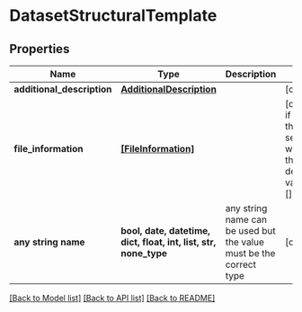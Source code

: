 # DatasetStructuralTemplate


## Properties
Name | Type | Description | Notes
------------ | ------------- | ------------- | -------------
**additional_description** | [**AdditionalDescription**](AdditionalDescription.md) |  | [optional] 
**file_information** | [**[FileInformation]**](FileInformation.md) |  | [optional]  if omitted the server will use the default value of []
**any string name** | **bool, date, datetime, dict, float, int, list, str, none_type** | any string name can be used but the value must be the correct type | [optional]

[[Back to Model list]](../README.md#documentation-for-models) [[Back to API list]](../README.md#documentation-for-api-endpoints) [[Back to README]](../README.md)


